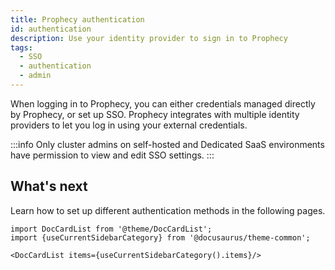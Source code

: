 ```yaml
---
title: Prophecy authentication
id: authentication
description: Use your identity provider to sign in to Prophecy
tags:
  - SSO
  - authentication
  - admin
---
```


When logging in to Prophecy, you can either credentials managed directly by Prophecy, or set up SSO. Prophecy integrates with multiple identity providers to let you log in using your external credentials.

:::info
Only cluster admins on self-hosted and Dedicated SaaS environments have permission to view and edit SSO settings.
:::

## What's next

Learn how to set up different authentication methods in the following pages.

```mdx-code-block
import DocCardList from '@theme/DocCardList';
import {useCurrentSidebarCategory} from '@docusaurus/theme-common';

<DocCardList items={useCurrentSidebarCategory().items}/>
```
